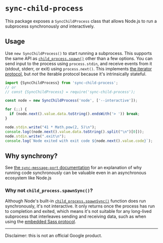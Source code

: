 # `sync-child-process`

This package exposes a `SyncChildProcess` class that allows Node.js to run a
subprocess synchronously *and* interactively.

## Usage

Use `new SyncChildProcess()` to start running a subprocess. This supports the
same API as [`child_process.spawn()`] other than a few options. You can send
input to the process using `process.stdin`, and receive events from it (stdout,
stderr, or exit) using `process.next()`. This implements [the iterator
protocol], but *not* the iterable protocol because it's intrinsically stateful.

[the iterator protocol]: https://developer.mozilla.org/en-US/docs/Web/JavaScript/Reference/Iteration_protocols#the_iterator_protocol
[`child_process.spawn()`]: https://nodejs.org/api/child_process.html#child_processspawncommand-args-options

```js
import {SyncChildProcess} from 'sync-child-process';
// or
// const {SyncChildProcess} = require('sync-child-process');

const node = new SyncChildProcess('node', ['--interactive']);

for (;;) {
  if (node.next().value.data.toString().endsWith('> ')) break;
}

node.stdin.write("41 * Math.pow(2, 5)\n");
console.log((node.next().value.data.toString().split("\n")[0]));
node.stdin.write(".exit\n");
console.log(`Node exited with exit code ${node.next().value.code}`);
```

## Why synchrony?

See [the `sync-message-port` documentation] for an explanation of why running
code synchronously can be valuable even in an asynchronous ecosystem like
Node.js

[the `sync-message-port` documentation]: https://github.com/sass/sync-message-port?tab=readme-ov-file#why-synchrony

### Why not `child_process.spawnSync()`?

Although Node's built-in [`child_process.spawnSync()`] function does run
synchronously, it's not interactive. It only returns once the process has run to
completion and exited, which means it's not suitable for any long-lived
subprocess that interleaves sending and receiving data, such as when using the
[embedded Sass protocol].

[`child_process.spawnSync()`]: https://nodejs.org/api/child_process.html#child_processspawnsynccommand-args-options
[embedded Sass protocol]: https://github.com/sass/sass/blob/main/spec/embedded-protocol.md

---

Disclaimer: this is not an official Google product.
